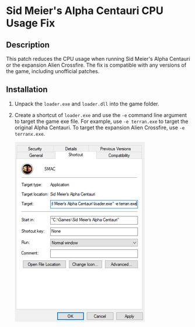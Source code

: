 # Sid Meier's Alpha Centauri CPU Usage Fix

## Description

This patch reduces the CPU usage when running Sid Meier's Alpha Centauri or the
expansion Alien Crossfire. The fix is compatible with any versions of the game,
including unofficial patches.

## Installation

1. Unpack the `loader.exe` and `loader.dll` into the game folder.

1. Create a shortcut of `loader.exe` and use the `-e` command line argument to target the game exe file.
   For example, use `-e terran.exe` to target the original Alpha Centauri.
   To target the expansion Alien Crossfire, use `-e terranx.exe`.

    ![](doc/smac-shortcut.png?raw=true)
